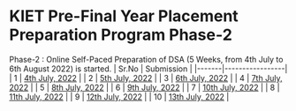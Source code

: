 # KIET Pre-Final Year Placement Preparation Program Phase-2

Phase-2 : Online Self-Paced Preparation of DSA (5 Weeks, from 4th July to 6th August 2022) is started.
| Sr.No | Submission |
|-------|-----------------|
| 1 | [4th July, 2022](/Submissions/4th%20July%2C%202022/) |
| 2 | [5th July, 2022](/Submissions/5th%20July%2C%202022/) |
| 3 | [6th July, 2022](/Submissions/6th%20July%2C%202022/) |
| 4 | [7th July, 2022](/Submissions/7th%20July%2C%202022/) |
| 5 | [8th July, 2022](/Submissions/8th%20July%2C%202022/) |
| 6 | [9th July, 2022](/Submissions/9th%20July%2C%202022/) |
| 7 | [10th July, 2022](/Submissions/10th%20July%2C%202022/) |
| 8 | [11th July, 2022](/Submissions/11th%20July%2C%202022/) |
| 9 | [12th July, 2022](/Submissions/12th%20July%2C%202022/) |
| 10 | [13th July, 2022](/Submissions/13th%20July%2C%202022/) |
